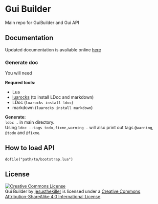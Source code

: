 Gui Builder
===========
Main repo for GuiBuilder and Gui API

Documentation
-------------
Updated documentation is avaliable online [here](https://rawgithub.com/jesusthekiller/guiBuilder/master/doc/index.html)

### Generate doc ###
You will need 

**Requred tools:**  
* Lua
* [luarocks](http://luarocks.org/) (to install LDoc and markdown)
* LDoc (`luarocks install ldoc`)
* markdown (`luarocks install markdown`)

**Generate:**  
`ldoc .` in main directory.  
Using `ldoc --tags todo,fixme,warning .` will also print out tags `@warning`, `@todo` and `@fixme`.

How to load API
---------------
	dofile("path/to/bootstrap.lua")

License
-------
<a rel="license" href="http://creativecommons.org/licenses/by-sa/4.0/deed.en_US"><img alt="Creative Commons License" style="border-width:0" src="http://i.creativecommons.org/l/by-sa/4.0/88x31.png" /></a><br /><span xmlns:dct="http://purl.org/dc/terms/" property="dct:title">Gui Builder</span> by <a xmlns:cc="http://creativecommons.org/ns#" href="https://github.com/jesusthekiller/guiBuilder" property="cc:attributionName" rel="cc:attributionURL">jesusthekiller</a> is licensed under a <a rel="license" href="http://creativecommons.org/licenses/by-sa/4.0/deed.en_US">Creative Commons Attribution-ShareAlike 4.0 International License</a>.
